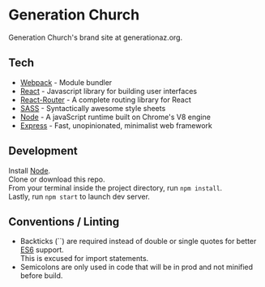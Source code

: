 # Generation Church
Generation Church's brand site at generationaz.org.

## Tech
<ul>
  <li><a href="https://webpack.github.io/" target="_blank">Webpack</a> - Module bundler</li>
  <li><a href="https://facebook.github.io/react/" target="_blank">React</a> - Javascript library for building user interfaces</li>
  <li><a href="https://github.com/reactjs/react-router" target="_blank">React-Router</a> - A complete routing library for React</li>
  <li><a href="http://sass-lang.com/" target="_blank">SASS</a> - Syntactically awesome style sheets</li>
  <li><a href="https://nodejs.org/en/" target="_blank">Node</a> - A javaScript runtime built on Chrome's V8 engine</li>
  <li><a href="http://expressjs.com/" target="_blank">Express</a> - Fast, unopinionated, minimalist web framework</li>
</ul>

## Development
Install <a href="https://nodejs.org/en/" target="_blank">Node</a>.<br>
Clone or download this repo.<br>
From your terminal inside the project directory, run ```npm install```.<br>
Lastly, run ```npm start``` to launch dev server.

## Conventions / Linting
- Backticks (``) are required instead of double or single quotes for better <a href="http://es6-features.org/" target="_blank">ES6</a> support.<br> This is excused for import statements.
- Semicolons are only used in code that will be in prod and not minified before build.
